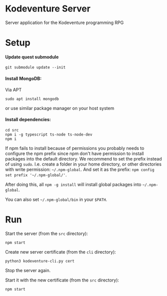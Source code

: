 # Kodeventure Server

Server application for the Kodeventure programming RPG

# Setup

#### Update quest submodule

```
git submodule update --init
```

#### Install MongoDB:

Via APT

```
sudo apt install mongodb
```

or use similar package manager on your host system

#### Install dependencies:

```
cd src
npm i -g typescript ts-node ts-node-dev
npm i
```

If npm fails to install because of permissions you probably needs to configure the npm prefix since npm don't have permission to install packages into the default directory. We recommend to set the prefix instead of using `sudo`. I.e. create a folder in your home directory, or other directories with write permission: `~/.npm-global`. And set it as the prefix: `npm config set prefix '~/.npm-global/'`.

After doing this, all `npm -g install` will install global packages into `~/.npm-global`.

You can also set `~/.npm-global/bin` in your `$PATH`.


# Run

Start the server (from the `src` directory):

```
npm start
```

Create new server certificate (from the `cli` directory):

```
python3 kodeventure-cli.py cert
```

Stop the server again.

Start it with the new certificate (from the `src` directory):

```
npm start
```
